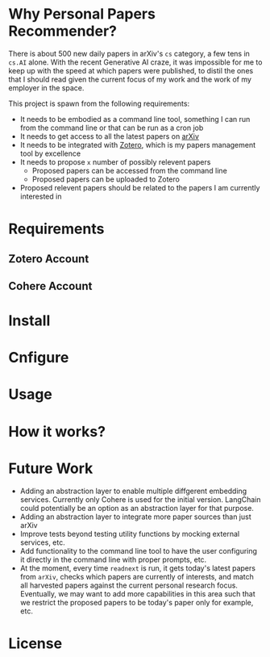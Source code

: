 # Why Personal Papers Recommender?

There is about 500 new daily papers in arXiv's `cs` category, a few tens in `cs.AI` alone. With the recent Generative AI craze, it was impossible for me to keep up with the speed at which papers were published, to distil the ones that I should read given the current focus of my work and the work of my employer in the space.

This project is spawn from the following requirements:

 - It needs to be embodied as a command line tool, something I can run from the command line or that can be run as a cron job
 - It needs to get access to all the latest papers on [arXiv](https://arxiv.org)
 - It needs to be integrated with [Zotero](https://www.zotero.org), which is my papers management tool by excellence
 - It needs to propose `x` number of possibly relevent papers
   - Proposed papers can be accessed from the command line
   - Proposed papers can be uploaded to Zotero
 - Proposed relevent papers should be related to the papers I am currently interested in

# Requirements

## Zotero Account

## Cohere Account

# Install

# Cnfigure

# Usage

# How it works?

# Future Work

 - Adding an abstraction layer to enable multiple diffgerent embedding services. Currently only Cohere is used for the initial version. LangChain could potentially be an option as an abstraction layer for that purpose.
 - Adding an abstraction layer to integrate more paper sources than just arXiv
 - Improve tests beyond testing utility functions by mocking external services, etc.
 - Add functionality to the command line tool to have the user configuring it directly in the command line with proper prompts, etc.
 - At the moment, every time `readnext` is run, it gets today's latest papers from `arXiv`, checks which papers are currently of interests, and match all harvested papers against the current personal research focus. Eventually, we may want to add more capabilities in this area such that we restrict the proposed papers to be today's paper only for example, etc.

# License

